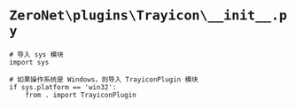 # `ZeroNet\plugins\Trayicon\__init__.py`

```
# 导入 sys 模块
import sys

# 如果操作系统是 Windows，则导入 TrayiconPlugin 模块
if sys.platform == 'win32':
    from . import TrayiconPlugin
```
